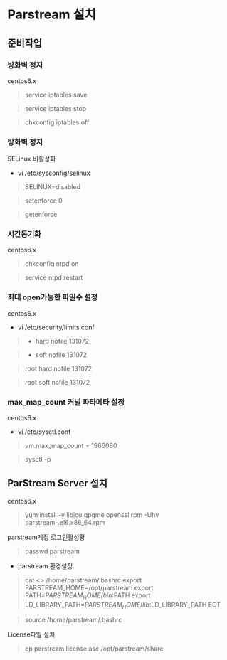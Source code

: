 
# Parstream 설치

## 준비작업

### 방화벽 정지

centos6.x 

> service iptables save

> service iptables stop

> chkconfig iptables off


### 방화벽 정지

SELinux 비활성화

- vi /etc/sysconfig/selinux

> SELINUX=disabled

> setenforce 0

> getenforce


### 시간동기화

centos6.x 

> chkconfig ntpd on

> service ntpd restart


### 최대 open가능한 파일수 설정

centos6.x 

- vi /etc/security/limits.conf

> *    hard     nofile     131072

> *    soft     nofile     131072

> root hard     nofile     131072

> root soft     nofile     131072


### max_map_count 커널 파타메타 설정

centos6.x 

- vi /etc/sysctl.conf
> vm.max_map_count = 1966080

> sysctl -p



## ParStream Server 설치


centos6.x 

> yum install -y libicu gpgme openssl
> rpm -Uhv parstream-<version>.el6.x86_64.rpm


parstream계정 로그인활성황

> passwd parstream


- parstream 환경설정

> cat <<EOT >> /home/parstream/.bashrc
> export PARSTREAM_HOME=/opt/parstream
> export PATH=$PARSTREAM_HOME/bin:$PATH
> export LD_LIBRARY_PATH=$PARSTREAM_HOME/lib:$LD_LIBRARY_PATH
> EOT

> source /home/parstream/.bashrc

License파일 설치

> cp parstream.license.asc /opt/parstream/share



